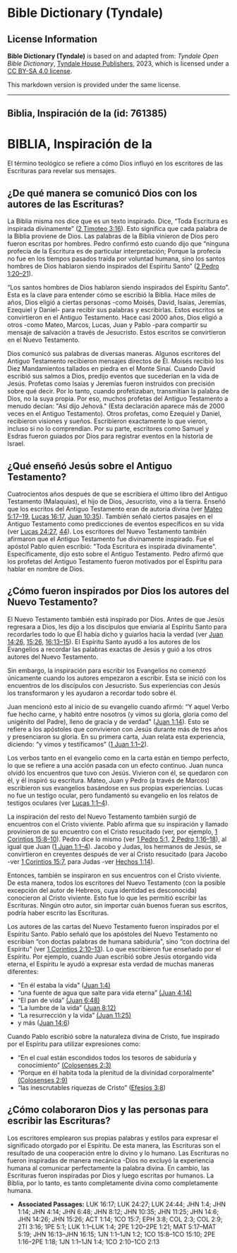 # Bible Dictionary (Tyndale)

## License Information

**Bible Dictionary (Tyndale)** is based on and adapted from: _Tyndale Open Bible Dictionary_, [Tyndale House Publishers](https://tyndaleopenresources.com/), 2023, which is licensed under a [CC BY-SA 4.0 license](https://creativecommons.org/licenses/by-sa/4.0/legalcode.en).

This markdown version is provided under the same license.



--------------------------------

## Biblia, Inspiración de la (id: 761385)

BIBLIA, Inspiración de la
=========================

El término teológico se refiere a cómo Dios influyó en los escritores de las Escrituras para revelar sus mensajes.

¿De qué manera se comunicó Dios con los autores de las Escrituras?
------------------------------------------------------------------

La Biblia misma nos dice que es un texto inspirado. Dice, “Toda Escritura es inspirada divinamente” ([2 Timoteo 3:16](https://ref.ly/2Tim3:16)). Esto significa que cada palabra de la Biblia proviene de Dios. Las palabras de la Biblia vinieron de Dios pero fueron escritas por hombres. Pedro confirmó esto cuando dijo que “ninguna profecía de la Escritura es de particular interpretación; Porque la profecía no fue en los tiempos pasados traída por voluntad humana, sino los santos hombres de Dios hablaron siendo inspirados del Espíritu Santo” ([2 Pedro 1:20–21](https://ref.ly/2Pet1:20-2Pet1:21)).

“Los santos hombres de Dios hablaron siendo inspirados del Espíritu Santo”. Esta es la clave para entender cómo se escribió la Biblia. Hace miles de años, Dios eligió a ciertas personas \-como Moisés, David, Isaías, Jeremías, Ezequiel y Daniel\- para recibir sus palabras y escribirlas. Estos escritos se convirtieron en el Antiguo Testamento. Hace casi 2000 años, Dios eligió a otros \-como Mateo, Marcos, Lucas, Juan y Pablo \-para compartir su mensaje de salvación a través de Jesucristo. Estos escritos se convirtieron en el Nuevo Testamento.

Dios comunicó sus palabras de diversas maneras. Algunos escritores del Antiguo Testamento recibieron mensajes directos de Él. Moisés recibió los Diez Mandamientos tallados en piedra en el Monte Sinaí. Cuando David escribió sus salmos a Dios, predijo eventos que sucederían en la vida de Jesús. Profetas como Isaías y Jeremías fueron instruidos con precisión sobre qué decir. Por lo tanto, cuando profetizaban, transmitían la palabra de Dios, no la suya propia. Por eso, muchos profetas del Antiguo Testamento a menudo decían: "Así dijo Jehová." (Esta declaración aparece más de 2000 veces en el Antiguo Testamento). Otros profetas, como Ezequiel y Daniel, recibieron visiones y sueños. Escribieron exactamente lo que vieron, incluso si no lo comprendían. Por su parte, escritores como Samuel y Esdras fueron guiados por Dios para registrar eventos en la historia de Israel.

¿Qué enseñó Jesús sobre el Antiguo Testamento?
----------------------------------------------

Cuatrocientos años después de que se escribiera el último libro del Antiguo Testamento (Malaquías), el hijo de Dios, Jesucristo, vino a la tierra. Enseñó que los escritos del Antiguo Testamento eran de autoría divina (ver [Mateo 5:17–19,](https://ref.ly/Matt5:17-Matt5:19) [Lucas 16:17,](https://ref.ly/Luke16:17) [Juan 10:35](https://ref.ly/John10:35)). También señaló ciertos pasajes en el Antiguo Testamento como predicciones de eventos específicos en su vida (ver [Lucas 24:27](https://ref.ly/Luke24:27), [44](https://ref.ly/Luke24:44)). Los escritores del Nuevo Testamento también afirmaron que el Antiguo Testamento fue divinamente inspirado. Fue el apóstol Pablo quien escribió: "Toda Escritura es inspirada divinamente". Específicamente, dijo esto sobre el Antiguo Testamento. Pedro afirmó que los profetas del Antiguo Testamento fueron motivados por el Espíritu para hablar en nombre de Dios.

¿Cómo fueron inspirados por Dios los autores del Nuevo Testamento?
------------------------------------------------------------------

El Nuevo Testamento también está inspirado por Dios. Antes de que Jesús regresara a Dios, les dijo a los discípulos que enviaría al Espíritu Santo para recordarles todo lo que Él había dicho y guiarlos hacia la verdad (ver [Juan 14:26,](https://ref.ly/John14:26) [15:26,](https://ref.ly/John15:26) [16:13–15](https://ref.ly/John16:13-John16:15)). El Espíritu Santo ayudó a los autores de los Evangelios a recordar las palabras exactas de Jesús y guió a los otros autores del Nuevo Testamento.

Sin embargo, la inspiración para escribir los Evangelios no comenzó únicamente cuando los autores empezaron a escribir. Esta se inició con los encuentros de los discípulos con Jesucristo. Sus experiencias con Jesús los transformaron y les ayudaron a recordar todo sobre él.

Juan mencionó esto al inicio de su evangelio cuando afirmó: “Y aquel Verbo fue hecho carne, y habitó entre nosotros (y vimos su gloria, gloria como del unigénito del Padre), lleno de gracia y de verdad" ([Juan 1:14](https://ref.ly/John1:14)). Esto se refiere a los apóstoles que convivieron con Jesús durante más de tres años y presenciaron su gloria. En su primera carta, Juan relata esta experiencia, diciendo: “y vimos y testificamos” ([1 Juan 1:1–2](https://ref.ly/1John1:1-1John1:2)).

Los verbos tanto en el evangelio como en la carta están en tiempo perfecto, lo que se refiere a una acción pasada con un efecto continuo. Juan nunca olvidó los encuentros que tuvo con Jesús. Vivieron con él, se quedaron con él, y él inspiró su escritura. Mateo, Juan y Pedro (a través de Marcos) escribieron sus evangelios basándose en sus propias experiencias. Lucas no fue un testigo ocular, pero fundamentó su evangelio en los relatos de testigos oculares (ver [Lucas 1:1–4](https://ref.ly/Luke1:1-Luke1:4)).

La inspiración del resto del Nuevo Testamento también surgió de encuentros con el Cristo viviente. Pablo afirma que su inspiración y llamado provinieron de su encuentro con el Cristo resucitado (ver, por ejemplo, [1 Corintios 15:8–10](https://ref.ly/1Cor15:8-1Cor15:10)). Pedro dice lo mismo (ver [1 Pedro 5:1,](https://ref.ly/1Pet5:1) [2 Pedro 1:16–18](https://ref.ly/2Pet1:16-2Pet1:18)), al igual que Juan ([1 Juan 1:1–4](https://ref.ly/1John1:1-1John1:4)). Jacobo y Judas, los hermanos de Jesús, se convirtieron en creyentes después de ver al Cristo resucitado (para Jacobo \-ver [1 Corintios 15:7,](https://ref.ly/1Cor15:7) para Judas \-ver [Hechos 1:14](https://ref.ly/Acts1:14)).

Entonces, también se inspiraron en sus encuentros con el Cristo viviente. De esta manera, todos los escritores del Nuevo Testamento (con la posible excepción del autor de Hebreos, cuya identidad es desconocida) conocieron al Cristo viviente. Esto fue lo que les permitió escribir las Escrituras. Ningún otro autor, sin importar cuán buenos fueran sus escritos, podría haber escrito las Escrituras.

Los autores de las cartas del Nuevo Testamento fueron inspirados por el Espíritu Santo. Pablo señaló que los apóstoles del Nuevo Testamento no escribían “con doctas palabras de humana sabiduría", sino “con doctrina del Espíritu” (ver [1 Corintios 2:10–13](https://ref.ly/1Cor2:10-1Cor2:13)). Lo que escribieron fue enseñado por el Espíritu. Por ejemplo, cuando Juan escribió sobre Jesús otorgando vida eterna, el Espíritu le ayudó a expresar esta verdad de muchas maneras diferentes:

* "En él estaba la vida" ([Juan 1:4\)](https://ref.ly/John1:4)
* “una fuente de agua que salte para vida eterna” [(Juan 4:14\)](https://ref.ly/John4:14)
* “El pan de vida” [(Juan 6:48\)](https://ref.ly/John6:48)
* “La lumbre de la vida” ([Juan 8:12\)](https://ref.ly/John8:12)
* “La resurrección y la vida” [(Juan 11:25\)](https://ref.ly/John11:25)
* y más ([Juan 14:6](https://ref.ly/John14:6))

Cuando Pablo escribió sobre la naturaleza divina de Cristo, fue inspirado por el Espíritu para utilizar expresiones como:

* “En el cual están escondidos todos los tesoros de sabiduría y conocimiento” [(Colosenses 2:3\)](https://ref.ly/Col2:3)
* “Porque en él habita toda la plenitud de la divinidad corporalmente" [(Colosenses 2:9\)](https://ref.ly/Col2:3)
* “las inescrutables riquezas de Cristo” ([Efesios 3:8](https://ref.ly/Eph3:8))

¿Cómo colaboraron Dios y las personas para escribir las Escrituras?
-------------------------------------------------------------------

Los escritores emplearon sus propias palabras y estilos para expresar el significado otorgado por el Espíritu. De esta manera, las Escrituras son el resultado de una cooperación entre lo divino y lo humano. Las Escrituras no fueron inspiradas de manera mecánica \-Dios no excluyó la experiencia humana al comunicar perfectamente la palabra divina. En cambio, las Escrituras fueron inspiradas por Dios y luego escritas por humanos. La Biblia, por lo tanto, es tanto completamente divina como completamente humana.

* **Associated Passages:** LUK 16:17; LUK 24:27; LUK 24:44; JHN 1:4; JHN 1:14; JHN 4:14; JHN 6:48; JHN 8:12; JHN 10:35; JHN 11:25; JHN 14:6; JHN 14:26; JHN 15:26; ACT 1:14; 1CO 15:7; EPH 3:8; COL 2:3; COL 2:9; 2TI 3:16; 1PE 5:1; LUK 1:1–LUK 1:4; 2PE 1:20–2PE 1:21; MAT 5:17–MAT 5:19; JHN 16:13–JHN 16:15; 1JN 1:1–1JN 1:2; 1CO 15:8–1CO 15:10; 2PE 1:16–2PE 1:18; 1JN 1:1–1JN 1:4; 1CO 2:10–1CO 2:13


